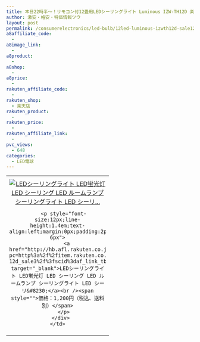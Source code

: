 ```yaml
---
title: 本日22時半～！リモコン付12畳用LEDシーリングライト Luminous IZW-TH12D 楽天スーパーSALE激安特価1,200円！
author: 激安・格安・特価情報ツウ
layout: post
permalink: /consumerelectronics/led-bulb/12led-luminous-izwth12d-sale1200.html
a8affiliate_code:
  - 
a8image_link:
  - 
a8product:
  - 
a8shop:
  - 
a8price:
  - 
rakuten_affiliate_code:
  - 
rakuten_shop:
  - 楽天店
rakuten_product:
  - 
rakuten_price:
  - 
rakuten_affiliate_link:
  - 
pvc_views:
  - 648
categories:
  - LED電球
---
```

<table border="0" cellpadding="0" cellspacing="0">
  <tr>
    <td valign="top">
      <div style="border:1px none;margin:0px;padding:6px 0px;width:260px;text-align:center;float:left">
        <a href="http://hb.afl.rakuten.co.jp/hgc/126a7466.65cf5ce1.126a7467.3452e06b/?pc=http%3a%2f%2fitem.rakuten.co.jp%2fannon%2fwy-12d_sale3%2f%3fscid%3daf_link_tbl&m=http%3a%2f%2fm.rakuten.co.jp%2fannon%2fi%2f10013443%2f" target="_blank"><img src="http://hbb.afl.rakuten.co.jp/hgb/?pc=http%3a%2f%2fthumbnail.image.rakuten.co.jp%2f%400_mall%2fannon%2fcabinet%2finterior%2flighting%2fdoshisha%2fizw-th12d_sale12001.jpg%3f_ex%3d240x240&m=http%3a%2f%2fthumbnail.image.rakuten.co.jp%2f%400_mall%2fannon%2fcabinet%2finterior%2flighting%2fdoshisha%2fizw-th12d_sale12001.jpg" alt="LEDシーリングライト LED蛍光灯 LED シーリング LED ルームランプ シーリングライト LED シーリ..." border="0" style="margin:0px;padding:0px" /></a> 
        
        <p style="font-size:12px;line-height:1.4em;text-align:left;margin:0px;padding:2px 6px">
          <a href="http://hb.afl.rakuten.co.jp/hgc/126a7466.65cf5ce1.126a7467.3452e06b/?pc=http%3a%2f%2fitem.rakuten.co.jp%2fannon%2fwy-12d_sale3%2f%3fscid%3daf_link_tbl&m=http%3a%2f%2fm.rakuten.co.jp%2fannon%2fi%2f10013443%2f" target="_blank">LEDシーリングライト LED蛍光灯 LED シーリング LED ルームランプ シーリングライト LED シーリ&#8230;</a><br /><span style="">価格：1,200円（税込、送料別）</span>
        </p>
      </div>
    </td>
  </tr>
</table>
